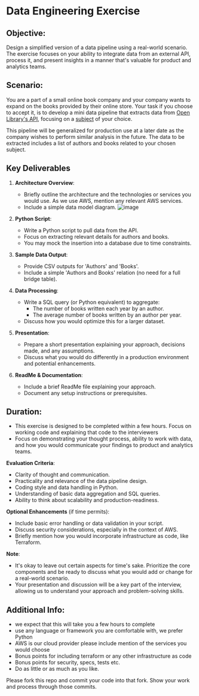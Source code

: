 # Data Engineering Exercise

## Objective:
Design a simplified version of a data pipeline using a real-world scenario. The exercise focuses on your ability to integrate data from an external API, process it, and present insights in a manner that's valuable for product and analytics teams.

## Scenario:
 You are a part of a small online book company and your company wants to expand on the books provided by their online store. Your task if you choose to accept it, is to develop a mini data pipeline that extracts data from [Open Library's API](https://openlibrary.org/developers/api), focusing on a [subject](https://openlibrary.org/dev/docs/api/subjects) of your choice.

This pipeline will be generalized for production use at a later date as the company wishes to perform similar analysis in the future. The data to be extracted includes a list of authors and books related to your chosen subject.

## Key Deliverables
1. **Architecture Overview**:
   - Briefly outline the architecture and the technologies or services you would use. As we use AWS, mention any relevant AWS services.
   - Include a simple data model diagram.
   ![image](https://github.com/user-attachments/assets/42b6608d-fc96-4e3d-af4c-2bf0e067d3c7)



2. **Python Script**:
   - Write a Python script to pull data from the API.
   - Focus on extracting relevant details for authors and books.
   - You may mock the insertion into a database due to time constraints.

3. **Sample Data Output**:
   - Provide CSV outputs for 'Authors' and 'Books'.
   - Include a simple 'Authors and Books' relation (no need for a full bridge table).

4. **Data Processing**:
   - Write a SQL query (or Python equivalent) to aggregate:
     - The number of books written each year by an author.
     - The average number of books written by an author per year.
   - Discuss how you would optimize this for a larger dataset.

5. **Presentation**:
   - Prepare a short presentation explaining your approach, decisions made, and any assumptions.
   - Discuss what you would do differently in a production environment and potential enhancements.

6. **ReadMe & Documentation**:
   - Include a brief ReadMe file explaining your approach.
   - Document any setup instructions or prerequisites.

## Duration:
- This exercise is designed to be completed within a few hours. Focus on working code and explaining that code to the interviewers
- Focus on demonstrating your thought process, ability to work with data, and how you would communicate your findings to product and analytics teams.

**Evaluation Criteria**:
- Clarity of thought and communication.
- Practicality and relevance of the data pipeline design.
- Coding style and data handling in Python.
- Understanding of basic data aggregation and SQL queries.
- Ability to think about scalability and production-readiness.

**Optional Enhancements** (if time permits):
- Include basic error handling or data validation in your script.
- Discuss security considerations, especially in the context of AWS.
- Briefly mention how you would incorporate infrastructure as code, like Terraform.

**Note**:
- It's okay to leave out certain aspects for time's sake. Prioritize the core components and be ready to discuss what you would add or change for a real-world scenario.
- Your presentation and discussion will be a key part of the interview, allowing us to understand your approach and problem-solving skills.

## Additional Info:
* we expect that this will take you a few hours to complete
* use any language or framework you are comfortable with, we prefer Python
* AWS is our cloud provider please include mention of the services you would choose
* Bonus points for including terraform or any other infrastructure as code
* Bonus points for security, specs, tests etc.
* Do as little or as much as you like.

Please fork this repo and commit your code into that fork. Show your work and process through those commits.
